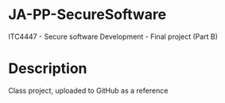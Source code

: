 # JA-PP-SecureSoftware

ITC4447 - Secure software Development - Final project (Part B)

# Description

Class project, uploaded to GitHub as a reference
